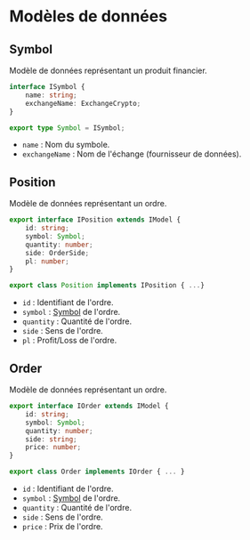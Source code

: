 # Modèles de données

## Symbol

Modèle de données représentant un produit financier.

```ts
interface ISymbol {
	name: string;
	exchangeName: ExchangeCrypto;
}

export type Symbol = ISymbol;
```

* `name` : Nom du symbole.
* `exchangeName` : Nom de l'échange (fournisseur de données).

## Position

Modèle de données représentant un ordre.

```ts
export interface IPosition extends IModel {
	id: string;
	symbol: Symbol;
	quantity: number;
	side: OrderSide;
	pl: number;
}

export class Position implements IPosition { ...}
```

* `id` : Identifiant de l'ordre.
* `symbol` : [Symbol](./models.md#symbol) de l'ordre.
* `quantity` : Quantité de l'ordre.
* `side` : Sens de l'ordre.
* `pl` : Profit/Loss de l'ordre.

## Order

Modèle de données représentant un ordre.

```ts
export interface IOrder extends IModel {
	id: string;
	symbol: Symbol;
	quantity: number;
	side: string;
	price: number;
}

export class Order implements IOrder { ... }
```

* `id` : Identifiant de l'ordre.
* `symbol` : [Symbol](./models.md#symbol) de l'ordre.
* `quantity` : Quantité de l'ordre.
* `side` : Sens de l'ordre.
* `price` : Prix de l'ordre.